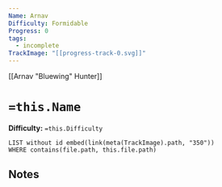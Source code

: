 ```yaml
---
Name: Arnav
Difficulty: Formidable
Progress: 0
tags:
  - incomplete
TrackImage: "[[progress-track-0.svg]]"
---
```

[[Arnav "Bluewing" Hunter]]
# `=this.Name`
**Difficulty:** `=this.Difficulty`

```dataview
LIST without id embed(link(meta(TrackImage).path, "350"))
WHERE contains(file.path, this.file.path)
```

## Notes
